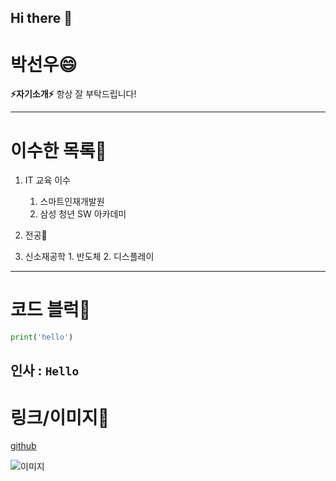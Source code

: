 ## Hi there 👋

# 박선우😄
**⚡자기소개⚡**
항상 잘 부탁드립니다!

----
# 이수한 목록🌱
1. IT 교육 이수
    1. 스마트인재개발원
    2. 삼성 청년 SW 아카데미

2. 전공🌱
  1. 신소재공학
    1. 반도체
    2. 디스플레이


----
# 코드 블럭🤔
```python
print('hello')
```
**인사 :** `Hello`
---
# 링크/이미지💬
[github](https://github.com/17season/FirstRepository)

![이미지](https://picsum.photos/200/300/)

